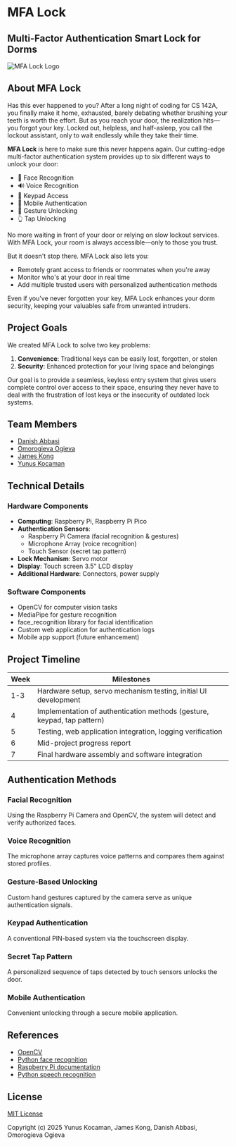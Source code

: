 # MFA Lock

## Multi-Factor Authentication Smart Lock for Dorms

![MFA Lock Logo](https://via.placeholder.com/150?text=MFA+Lock)

## About MFA Lock

Has this ever happened to you? After a long night of coding for CS 142A, you finally make it home, exhausted, barely debating whether brushing your teeth is worth the effort. But as you reach your door, the realization hits—you forgot your key. Locked out, helpless, and half-asleep, you call the lockout assistant, only to wait endlessly while they take their time.

**MFA Lock** is here to make sure this never happens again. Our cutting-edge multi-factor authentication system provides up to six different ways to unlock your door:

- 👤 Face Recognition
- 🔊 Voice Recognition
- 🔢 Keypad Access
- 📱 Mobile Authentication
- 👋 Gesture Unlocking
- 👆 Tap Unlocking

No more waiting in front of your door or relying on slow lockout services. With MFA Lock, your room is always accessible—only to those you trust.

But it doesn't stop there. MFA Lock also lets you:
- Remotely grant access to friends or roommates when you're away
- Monitor who's at your door in real time
- Add multiple trusted users with personalized authentication methods

Even if you've never forgotten your key, MFA Lock enhances your dorm security, keeping your valuables safe from unwanted intruders.

## Project Goals

We created MFA Lock to solve two key problems:
1. **Convenience**: Traditional keys can be easily lost, forgotten, or stolen
2. **Security**: Enhanced protection for your living space and belongings

Our goal is to provide a seamless, keyless entry system that gives users complete control over access to their space, ensuring they never have to deal with the frustration of lost keys or the insecurity of outdated lock systems.

## Team Members

- [Danish Abbasi](https://www.linkedin.com/in/danish-abbasi/)
- [Omorogieva Ogieva](https://www.linkedin.com/in/ogieva/)
- [James Kong](https://www.linkedin.com/in/jamesdemingkong/)
- [Yunus Kocaman](https://www.linkedin.com/in/yunus-kocaman-b372822b5/)

## Technical Details

### Hardware Components
- **Computing**: Raspberry Pi, Raspberry Pi Pico
- **Authentication Sensors**:
  - Raspberry Pi Camera (facial recognition & gestures)
  - Microphone Array (voice recognition)
  - Touch Sensor (secret tap pattern)
- **Lock Mechanism**: Servo motor
- **Display**: Touch screen 3.5" LCD display
- **Additional Hardware**: Connectors, power supply

### Software Components
- OpenCV for computer vision tasks
- MediaPipe for gesture recognition
- face_recognition library for facial identification
- Custom web application for authentication logs
- Mobile app support (future enhancement)

## Project Timeline

| Week | Milestones |
|------|------------|
| 1-3  | Hardware setup, servo mechanism testing, initial UI development |
| 4    | Implementation of authentication methods (gesture, keypad, tap pattern) |
| 5    | Testing, web application integration, logging verification |
| 6    | Mid-project progress report |
| 7    | Final hardware assembly and software integration |

## Authentication Methods

### Facial Recognition
Using the Raspberry Pi Camera and OpenCV, the system will detect and verify authorized faces.

### Voice Recognition
The microphone array captures voice patterns and compares them against stored profiles.

### Gesture-Based Unlocking
Custom hand gestures captured by the camera serve as unique authentication signals.

### Keypad Authentication
A conventional PIN-based system via the touchscreen display.

### Secret Tap Pattern
A personalized sequence of taps detected by touch sensors unlocks the door.

### Mobile Authentication
Convenient unlocking through a secure mobile application.

## References

- [OpenCV](https://opencv.org/)
- [Python face recognition](https://pypi.org/project/face-recognition/)
- [Raspberry Pi documentation](https://www.raspberrypi.org/documentation/)
- [Python speech recognition](https://www.geeksforgeeks.org/python-speech-recognition-module/)

## License

[MIT License](LICENSE)

Copyright (c) 2025 Yunus Kocaman, James Kong, Danish Abbasi, Omorogieva Ogieva